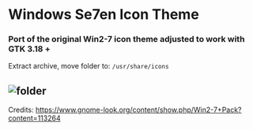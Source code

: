 # Windows Se7en Icon Theme
### Port of the original Win2-7 icon theme adjusted to work with GTK 3.18 +

Extract archive, move folder to: ```/usr/share/icons```

![folder](https://github.com/B00merang-Artwork/Windows-7/blob/master/filesystems/folder.png)
---
Credits: https://www.gnome-look.org/content/show.php/Win2-7+Pack?content=113264
